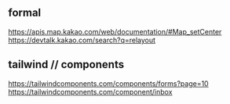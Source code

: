 ##


## formal

https://apis.map.kakao.com/web/documentation/#Map_setCenter
https://devtalk.kakao.com/search?q=relayout


## tailwind // components

https://tailwindcomponents.com/components/forms?page=10
https://tailwindcomponents.com/component/inbox


